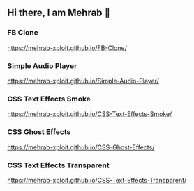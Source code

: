 ## Hi there, I am Mehrab 👋

### FB Clone	
https://mehrab-xploit.github.io/FB-Clone/

	
### Simple Audio Player	
https://mehrab-xploit.github.io/Simple-Audio-Player/

	
### CSS Text Effects Smoke	
https://mehrab-xploit.github.io/CSS-Text-Effects-Smoke/

	
### CSS Ghost Effects	
https://mehrab-xploit.github.io/CSS-Ghost-Effects/

	
### CSS Text Effects Transparent	
https://mehrab-xploit.github.io/CSS-Text-Effects-Transparent/

<!--
**mehrab-xploit/mehrab-xploit** is a ✨ _special_ ✨ repository because its `README.md` (this file) appears on your GitHub profile.

Here are some ideas to get you started:

- 🔭 I’m currently working on ...
- 🌱 I’m currently learning ...
- 👯 I’m looking to collaborate on ...
- 🤔 I’m looking for help with ...
- 💬 Ask me about ...
- 📫 How to reach me: ...
- 😄 Pronouns: ...
- ⚡ Fun fact: ...
-->
